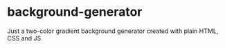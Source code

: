 # background-generator
Just a two-color gradient background generator created with plain HTML, CSS and JS
